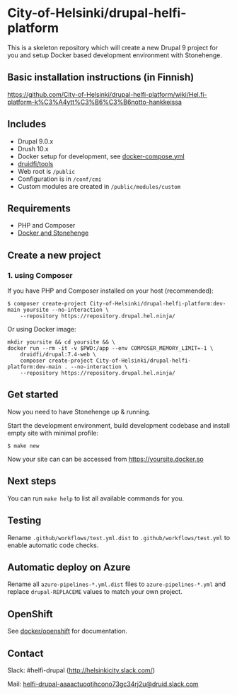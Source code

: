 # City-of-Helsinki/drupal-helfi-platform

This is a skeleton repository which will create a new Drupal 9 project for you and setup Docker based development
environment with Stonehenge.

## Basic installation instructions (in Finnish)
https://github.com/City-of-Helsinki/drupal-helfi-platform/wiki/Hel.fi-platform-k%C3%A4ytt%C3%B6%C3%B6notto-hankkeissa

## Includes

- Drupal 9.0.x
- Drush 10.x
- Docker setup for development, see [docker-compose.yml](docker-compose.yml)
- [druidfi/tools](https://github.com/druidfi/tools)
- Web root is `/public`
- Configuration is in `/conf/cmi`
- Custom modules are created in `/public/modules/custom`

## Requirements

- PHP and Composer
- [Docker and Stonehenge](https://github.com/druidfi/guidelines/blob/master/docs/local_dev_env.md)

## Create a new project

### 1. using Composer

If you have PHP and Composer installed on your host (recommended):

```
$ composer create-project City-of-Helsinki/drupal-helfi-platform:dev-main yoursite --no-interaction \
    --repository https://repository.drupal.hel.ninja/
```

Or using Docker image:

```
mkdir yoursite && cd yoursite && \
docker run --rm -it -v $PWD:/app --env COMPOSER_MEMORY_LIMIT=-1 \
    druidfi/drupal:7.4-web \
    composer create-project City-of-Helsinki/drupal-helfi-platform:dev-main . --no-interaction \
    --repository https://repository.drupal.hel.ninja/
```

## Get started

Now you need to have Stonehenge up & running.

Start the development environment, build development codebase and install empty site with minimal profile:

```
$ make new
```

Now your site can can be accessed from https://yoursite.docker.so

## Next steps

You can run `make help` to list all available commands for you.

## Testing

Rename `.github/workflows/test.yml.dist` to `.github/workflows/test.yml` to enable automatic code checks.

## Automatic deploy on Azure

Rename all `azure-pipelines-*.yml.dist` files to `azure-pipelines-*.yml` and replace `drupal-REPLACEME` values to match your own project.

## OpenShift

See [docker/openshift](docker/openshift) for documentation.

## Contact

Slack: #helfi-drupal (http://helsinkicity.slack.com/)

Mail: helfi-drupal-aaaactuootjhcono73gc34rj2u@druid.slack.com
